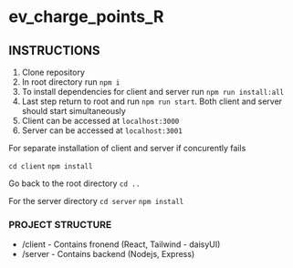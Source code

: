 # ev_charge_points_R

## INSTRUCTIONS

1. Clone repository
2. In root directory run `npm i`
3. To install dependencies for client and server run `npm run install:all`
4. Last step return to root and run `npm run start`. Both client and server should start simultaneously
5. Client can be accessed at `localhost:3000`
6. Server can be accessed at `localhost:3001`

For separate installation of client and server if concurently fails

`cd client`
`npm install`

Go back to the root directory
`cd ..`

For the server directory
`cd server`
`npm install`

### PROJECT STRUCTURE
* /client - Contains fronend (React, Tailwind - daisyUI)
* /server - Contains backend (Nodejs, Express)